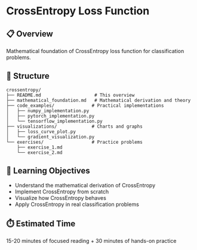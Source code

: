 # CrossEntropy Loss Function

## 📋 Overview
Mathematical foundation of CrossEntropy loss function for classification problems.

## 📁 Structure
```
crossentropy/
├── README.md                    # This overview
├── mathematical_foundation.md   # Mathematical derivation and theory
├── code_examples/              # Practical implementations
│   ├── numpy_implementation.py
│   ├── pytorch_implementation.py
│   └── tensorflow_implementation.py
├── visualizations/             # Charts and graphs
│   ├── loss_curve_plot.py
│   └── gradient_visualization.py
└── exercises/                  # Practice problems
    ├── exercise_1.md
    └── exercise_2.md
```

## 🎯 Learning Objectives
- Understand the mathematical derivation of CrossEntropy
- Implement CrossEntropy from scratch
- Visualize how CrossEntropy behaves
- Apply CrossEntropy in real classification problems

## ⏱️ Estimated Time
15-20 minutes of focused reading + 30 minutes of hands-on practice
